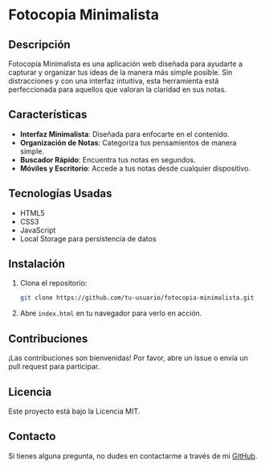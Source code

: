 # Fotocopia Minimalista

## Descripción
Fotocopia Minimalista es una aplicación web diseñada para ayudarte a capturar y organizar tus ideas de la manera más simple posible. Sin distracciones y con una interfaz intuitiva, esta herramienta está perfeccionada para aquellos que valoran la claridad en sus notas.

## Características
- **Interfaz Minimalista**: Diseñada para enfocarte en el contenido.
- **Organización de Notas**: Categoriza tus pensamientos de manera simple.
- **Buscador Rápido**: Encuentra tus notas en segundos.
- **Móviles y Escritorio**: Accede a tus notas desde cualquier dispositivo.

## Tecnologías Usadas
- HTML5
- CSS3
- JavaScript
- Local Storage para persistencia de datos

## Instalación
1. Clona el repositorio:
   
   ```bash
   git clone https://github.com/tu-usuario/fotocopia-minimalista.git
   ```

2. Abre `index.html` en tu navegador para verlo en acción.

## Contribuciones
¡Las contribuciones son bienvenidas! Por favor, abre un issue o envía un pull request para participar.

## Licencia
Este proyecto está bajo la Licencia MIT.

## Contacto
Si tienes alguna pregunta, no dudes en contactarme a través de mi [GitHub](https://github.com/tu-usuario).